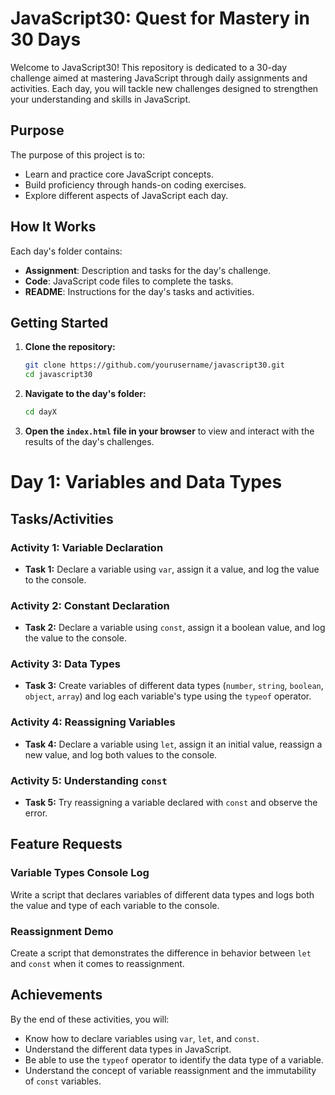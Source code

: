 # JavaScript30: Quest for Mastery in 30 Days

Welcome to JavaScript30! This repository is dedicated to a 30-day challenge aimed at mastering JavaScript through daily assignments and activities. Each day, you will tackle new challenges designed to strengthen your understanding and skills in JavaScript.

## Purpose

The purpose of this project is to:

- Learn and practice core JavaScript concepts.
- Build proficiency through hands-on coding exercises.
- Explore different aspects of JavaScript each day.

## How It Works

Each day's folder contains:
- **Assignment**: Description and tasks for the day's challenge.
- **Code**: JavaScript code files to complete the tasks.
- **README**: Instructions for the day's tasks and activities.

## Getting Started

1. **Clone the repository:**
    ```sh
    git clone https://github.com/yourusername/javascript30.git
    cd javascript30
    ```

2. **Navigate to the day's folder:**
    ```sh
    cd dayX
    ```

3. **Open the `index.html` file in your browser** to view and interact with the results of the day's challenges.

# Day 1: Variables and Data Types

## Tasks/Activities

### Activity 1: Variable Declaration
- **Task 1:** Declare a variable using `var`, assign it a value, and log the value to the console.

### Activity 2: Constant Declaration
- **Task 2:** Declare a variable using `const`, assign it a boolean value, and log the value to the console.

### Activity 3: Data Types
- **Task 3:** Create variables of different data types (`number`, `string`, `boolean`, `object`, `array`) and log each variable's type using the `typeof` operator.

### Activity 4: Reassigning Variables
- **Task 4:** Declare a variable using `let`, assign it an initial value, reassign a new value, and log both values to the console.

### Activity 5: Understanding `const`
- **Task 5:** Try reassigning a variable declared with `const` and observe the error.

## Feature Requests

### Variable Types Console Log
Write a script that declares variables of different data types and logs both the value and type of each variable to the console.

### Reassignment Demo
Create a script that demonstrates the difference in behavior between `let` and `const` when it comes to reassignment.

## Achievements

By the end of these activities, you will:
- Know how to declare variables using `var`, `let`, and `const`.
- Understand the different data types in JavaScript.
- Be able to use the `typeof` operator to identify the data type of a variable.
- Understand the concept of variable reassignment and the immutability of `const` variables.

